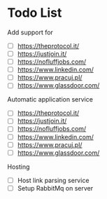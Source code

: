 # Todo List

Add support for
- [ ] https://theprotocol.it/
- [ ] https://justjoin.it/
- [ ] https://nofluffjobs.com/
- [ ] https://www.linkedin.com/
- [ ] https://www.pracuj.pl/
- [ ] https://www.glassdoor.com/
      
Automatic application service
- [ ] https://theprotocol.it/
- [ ] https://justjoin.it/
- [ ] https://nofluffjobs.com/
- [ ] https://www.linkedin.com/
- [ ] https://www.pracuj.pl/
- [ ] https://www.glassdoor.com/

Hosting
- [ ] Host link parsing service
- [ ] Setup RabbitMq on server
